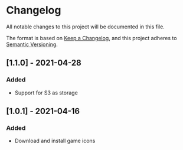 # Changelog
All notable changes to this project will be documented in this file.

The format is based on [Keep a Changelog](https://keepachangelog.com/en/1.0.0/),
and this project adheres to [Semantic Versioning](https://semver.org/spec/v2.0.0.html).

## [1.1.0] - 2021-04-28
### Added
- Support for S3 as storage

## [1.0.1] - 2021-04-16
### Added
- Download and install game icons
